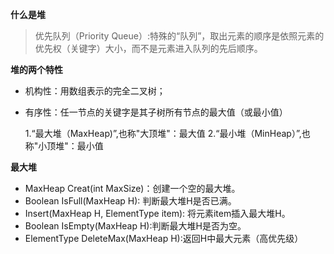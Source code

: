 **什么是堆**

>优先队列（Priority Queue）:特殊的“队列”，取出元素的顺序是依照元素的优先权（关键字）大小，而不是元素进入队列的先后顺序。

**堆的两个特性**

- 机构性：用数组表示的完全二叉树；
- 有序性：任一节点的关键字是其子树所有节点的最大值（或最小值）

	1.“最大堆（MaxHeap)”,也称"大顶堆"：最大值
	2.“最小堆（MinHeap）”,也称"小顶堆"：最小值



**最大堆**

- MaxHeap Creat(int MaxSize)：创建一个空的最大堆。
- Boolean IsFull(MaxHeap H): 判断最大堆H是否已满。
- Insert(MaxHeap H, ElementType item): 将元素item插入最大堆H。
- Boolean IsEmpty(MaxHeap H):判断最大堆H是否为空。
- ElementType DeleteMax(MaxHeap H):返回H中最大元素（高优先级）